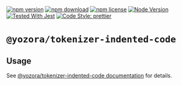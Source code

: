 [![npm version](https://img.shields.io/npm/v/@yozora/tokenizer-indented-code.svg)](https://www.npmjs.com/package/@yozora/tokenizer-indented-code)
[![npm download](https://img.shields.io/npm/dm/@yozora/tokenizer-indented-code.svg)](https://www.npmjs.com/package/@yozora/tokenizer-indented-code)
[![npm license](https://img.shields.io/npm/l/@yozora/tokenizer-indented-code.svg)](https://www.npmjs.com/package/@yozora/tokenizer-indented-code)
[![Node Version](https://img.shields.io/node/v/@yozora/tokenizer-indented-code)](https://github.com/nodejs/node)
[![Tested With Jest](https://img.shields.io/badge/tested_with-jest-9c465e.svg)](https://github.com/facebook/jest)
[![Code Style: prettier](https://img.shields.io/badge/code_style-prettier-ff69b4.svg?style=flat-square)](https://github.com/prettier/prettier)


# `@yozora/tokenizer-indented-code`


## Usage

  See [@yozora/tokenizer-indented-code documentation](https://yozora.guanghechen.com/docs/package/tokenizer-indented-code) for details.
